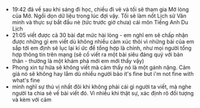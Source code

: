 - 19:42 đã về sau khi sáng đi học, chiều đi vẽ và tối sẽ tham gia Mở lòng của Mở. Ngồi dọn dữ liệu trong lúc đợi vậy. Tối sẽ làm nốt Lịch sử Văn minh và thực sự bắt đầu nè (tức trước giờ chưa) cái môn Tiếng Anh Du Lịch
- 21:05 viết được cả 30 bài đạt mức hài lòng - em nghĩ em sẽ chấp nhận được những gì em viết dù không nhiều cảm xúc thôi vì những bài của em sắp tới em định sẽ lục lại kí ức để tổng hợp là chính, như mọi người tổng hợp thông tin trên mạng (sẽ cố viết ra một bài siêu đáng quý với bản thân - thường là một khám phá mới em mới thấy vậy)
- Phong xin tự hứa sẽ không viết mà cảm thấy nó là một gánh nặng. Cảm giá nó sẽ không hay lắm dù nhiều người bảo it's fine but i'm not fine with what's fine
- mình nghĩ sự thú vị nhất đôi khi không phải cái gì người ta viết, mà nghe người ta chia sẻ về bài viết đó. Vì nhiều khi thật sự, xác định rõ đối tượng và kèm với cảm